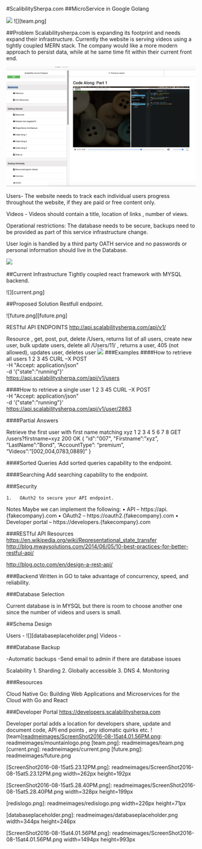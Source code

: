 

#ScalibilitySherpa.com
##MicroService in Google Golang


![][mountainlogo.png]
![][team.png]

##Problem
Scalabilitysherpa.com is expanding its footprint and needs expand their infrastructure. Currently the website is serving videos using a tightly coupled MERN stack. The company would like a more modern approach to persist data, while at he same time fit within their current front end. 

![team][ScreenShot2016-08-15at2.05.14PM.png]

Users- The website needs to track each individual users progress throughout the website, if they are paid or free content only. 

Videos - Videos should contain a title, location of links , number of views.

Operational restrictions: The database needs to be secure, backups need to be provided as part of this service infrastructure change. 


User login is handled by a third party OATH service and no passwords or personal information should live in the Database. 

![][ScreenShot2016-08-15at4.04.17PM.png]

##Current Infrastructure
Tightly coupled react framework with MYSQL backend. 

![][current.png]

##Proposed Solution
Restfull endpoint. 

![future.png][future.png]

RESTful API ENDPOINTS
http://api.scalabilitysherpa.com/api/v1/

Resource , get, post, put, delete
/Users, returns list of all users, create new user, bulk update users, delete all
/Users/11/ , returns a user, 405 (not allowed), updates user, deletes user 
![][ScreenShot2016-08-15at5.25.35PM.png]
###Examples
####How to retrieve all users
1
2
3
45
CURL –X POST \
-H "Accept: application/json" \
-d '{"state":"running"}' \
https://api.scalabilitysherpa.com/api/v1/users



####How to retrieve a single user
1
2
3
45
CURL –X POST \
-H "Accept: application/json" \
-d '{"state":"running"}' \
https://api.scalabilitysherpa.com/api/v1/user/2863


####Partial Answers

Retrieve the first user with first name matching xyz 
1
2
3
4
5
6
7
8
GET /users?firstname=xyz
200 OK
{
"id":"007",
"Firstname”:”xyz”,
“LastName”:”Bond",
“AccountType”: “premium”, 
“Videos”:”[002,004,0783,0889]”
}

####Sorted Queries
Add sorted queries capability to the endpoint. 


####Searching
Add searching capability to the endpoint.



###Security 

	1.	 OAuth2 to secure your API endpoint. 



Notes
Maybe we can implement the following:
	•	API – https://api.{fakecompany}.com
	•	OAuth2 – https://oauth2.{fakecompany}.com
	•	Developer portal – https://developers.{fakecompany}.com

###RESTful API Resources
https://en.wikipedia.org/wiki/Representational_state_transfer
http://blog.mwaysolutions.com/2014/06/05/10-best-practices-for-better-restful-api/

http://blog.octo.com/en/design-a-rest-api/

###Backend 
Written in GO to take advantage of concurrency, speed, and reliability. 

###Database Selection 

Current database is in MYSQL but there is room to choose another one since the number of videos and users is small. 


##Schema Design


Users -
![][databaseplaceholder.png]
Videos -

###Database Backup 

-Automatic backups
-Send email to admin if there are database issues 

Scalability
	1.	Sharding
	2.	Globally accessible 
	3.	DNS
	4.	Monitoring

###Resources

Cloud Native Go: Building Web Applications and Microservices for the Cloud with Go and React

###Developer Portal
https://developers.scalabilitysherpa.com

Developer portal adds a location for developers share, update and document code, API end points , any idiomatic quirks etc.
![team][readmeimages/ScreenShot2016-08-15at4.01.56PM.png][mountainlogo.png]: readmeimages/mountainlogo.png
[team.png]: readmeimages/team.png
[current.png]: readmeimages/current.png
[future.png]: readmeimages/future.png 

[ScreenShot2016-08-15at2.05.14PM.png]: readmeimages/ScreenShot2016-08-15at2.05.14PM.png

[mountainlogo.png]: readmeimages/mountainlogo.png

[ScreenShot2016-08-15at4.04.17PM.png]: readmeimages/ScreenShot2016-08-15at4.04.17PM.png

[ScreenShot2016-08-15at5.23.12PM.png]: readmeimages/ScreenShot2016-08-15at5.23.12PM.png width=262px height=192px

[ScreenShot2016-08-15at5.28.40PM.png]: readmeimages/ScreenShot2016-08-15at5.28.40PM.png width=328px height=199px

[ScreenShot2016-08-15at5.25.35PM.png]: readmeimages/ScreenShot2016-08-15at5.25.35PM.png

[redislogo.png]: readmeimages/redislogo.png width=226px height=71px

[databaseplaceholder.png]: readmeimages/databaseplaceholder.png width=344px height=246px

[ScreenShot2016-08-15at4.01.56PM.png]: readmeimages/ScreenShot2016-08-15at4.01.56PM.png width=1494px height=993px